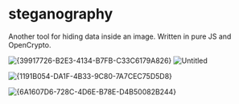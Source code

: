 # steganography
Another tool for hiding data inside an image. Written in pure JS and OpenCrypto.

![{39917726-B2E3-4134-B7FB-C33C6179A826}](https://github.com/user-attachments/assets/f20146f3-2ba0-46a4-9810-e8d89fcc3588)
![Untitled](https://github.com/user-attachments/assets/b01cbfc4-cc1c-48c3-a48f-6247c5c654e5)

![{1191B054-DA1F-4B33-9C80-7A7CEC75D5D8}](https://github.com/user-attachments/assets/71d8db42-4d1a-42bd-8737-81f098158fde)

![{6A1607D6-728C-4D6E-B78E-D4B50082B244}](https://github.com/user-attachments/assets/069074ec-d05c-45bf-a2d3-f14f5fcf9672)
